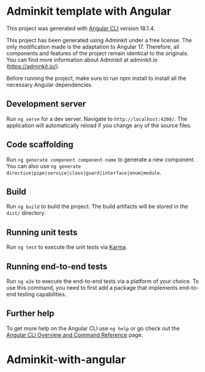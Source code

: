 # Adminkit template with Angular

This project was generated with [Angular CLI](https://github.com/angular/angular-cli) version 18.1.4.

This project has been generated using Adminkit under a free license. The only modification made is the adaptation to Angular 17. Therefore, all components and features of the project remain identical to the originals. You can find more information about Adminkit at adminkit.io (https://adminkit.io/).

Before running the project, make sure to run npm install to install all the necessary Angular dependencies.

## Development server

Run `ng serve` for a dev server. Navigate to `http://localhost:4200/`. The application will automatically reload if you change any of the source files.

## Code scaffolding

Run `ng generate component component-name` to generate a new component. You can also use `ng generate directive|pipe|service|class|guard|interface|enum|module`.

## Build

Run `ng build` to build the project. The build artifacts will be stored in the `dist/` directory.

## Running unit tests

Run `ng test` to execute the unit tests via [Karma](https://karma-runner.github.io).

## Running end-to-end tests

Run `ng e2e` to execute the end-to-end tests via a platform of your choice. To use this command, you need to first add a package that implements end-to-end testing capabilities.

## Further help

To get more help on the Angular CLI use `ng help` or go check out the [Angular CLI Overview and Command Reference](https://angular.dev/tools/cli) page.
# Adminkit-with-angular
